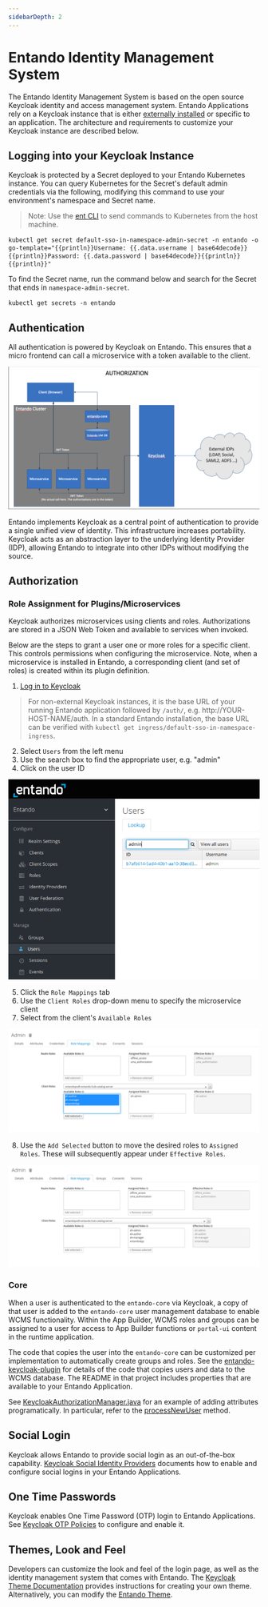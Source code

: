 ```yaml
---
sidebarDepth: 2
---
```

# Entando Identity Management System

The Entando Identity Management System is based on the open source Keycloak identity and access management system. Entando Applications rely on a Keycloak instance that is either [externally installed](../../tutorials/consume/external-id-management.md) or specific to an application. The architecture and requirements to customize your Keycloak instance are described below.

## Logging into your Keycloak Instance

Keycloak is protected by a Secret deployed to your Entando Kubernetes instance. You can query Kubernetes for the Secret's default admin credentials via the following, modifying this command to use your environment's namespace and Secret name. 

>Note: Use the [ent CLI](../getting-started/entando-cli.md) to send commands to Kubernetes from the host machine.

```
kubectl get secret default-sso-in-namespace-admin-secret -n entando -o go-template="{{println}}Username: {{.data.username | base64decode}}{{println}}Password: {{.data.password | base64decode}}{{println}}{{println}}"
```

To find the Secret name, run the command below and search for the Secret that ends in `namespace-admin-secret`.
```
kubectl get secrets -n entando
```

## Authentication
All authentication is powered by Keycloak on Entando. This ensures that a micro frontend can call a microservice with a token available to the client.

![Entando cluster & Keycloak architecture diagram with JWT tokens](./img/keycloak-arch-high-level.png)

Entando implements Keycloak as a central point of authentication to provide a single unified view of identity. This infrastructure increases portability. Keycloak acts as an abstraction layer to the underlying Identity Provider (IDP), allowing Entando to integrate into other IDPs without modifying the source.

## Authorization

### Role Assignment for Plugins/Microservices
Keycloak authorizes microservices using clients and roles. Authorizations are stored in a JSON Web Token and available to services when invoked.

Below are the steps to grant a user one or more roles for a specific client. This controls permissions when configuring the microservice. Note, when a microservice is installed in Entando, a corresponding client (and set of roles) is created within its plugin definition.

1. [Log in to Keycloak](#logging-into-your-keycloak-instance) 
>For non-external Keycloak instances, it is the base URL of your running Entando application followed by `/auth/`, e.g. http://YOUR-HOST-NAME/auth. In a standard Entando installation, the base URL can be verified with `kubectl get ingress/default-sso-in-namespace-ingress`.
2. Select `Users` from the left menu
3. Use the search box to find the appropriate user, e.g. "admin"
4. Click on the user ID

![Screenshot-AppBuilder Users Lookup for admin](./img/find-admin.png)

5. Click the `Role Mappings` tab
6. Use the `Client Roles` drop-down menu to specify the microservice client
7. Select from the client's `Available Roles`

![Screenshot-Client Roles Dropdown of Available Roles](./img/find-roles.png)

8. Use the `Add Selected` button to move the desired roles to `Assigned Roles`. These will subsequently appear under `Effective Roles`.

![Screenshot-Roles added to Effective Roles](./img/assign-roles.png)
### Core
When a user is authenticated to the `entando-core` via Keycloak, a copy of that user is added to the `entando-core` user management database to enable WCMS functionality. Within the App Builder, WCMS roles and groups can be assigned to a user for access to App Builder functions or `portal-ui` content in the runtime application.

The code that copies the user into the `entando-core` can be customized per implementation to automatically create groups and roles. See the [entando-keycloak-plugin](https://github.com/entando/entando-keycloak-plugin) for details of the code that copies users and data to the WCMS database. The README in that project includes properties that are available to your Entando Application.

See [KeycloakAuthorizationManager.java](https://github.com/entando/entando-keycloak-plugin/blob/master/src/main/java/org/entando/entando/keycloak/services/KeycloakAuthorizationManager.java) for an example of adding attributes programatically. In particular, refer to the [processNewUser](https://github.com/entando/entando-keycloak-plugin/blob/master/src/main/java/org/entando/entando/keycloak/services/KeycloakAuthorizationManager.java#L43) method.

## Social Login

Keycloak allows Entando to provide social login as an out-of-the-box capability. [Keycloak Social Identity Providers](https://www.keycloak.org/docs/21.0.2/server_admin/index.html#_identity_broker) documents how to enable and configure social logins in your Entando Applications.

## One Time Passwords

Keycloak enables One Time Password (OTP) login to Entando Applications. See [Keycloak OTP Policies](https://www.keycloak.org/docs/21.0.2/server_admin/index.html#one-time-password-otp-policies) to configure and enable it.

## Themes, Look and Feel

Developers can customize the look and feel of the login page, as well as the identity management system that comes with Entando. The [Keycloak Theme Documentation](https://www.keycloak.org/docs/21.0.2/server_development/index.html#_themes) provides instructions for creating your own theme. Alternatively, you can modify the [Entando Theme](https://github.com/entando/entando-keycloak/tree/master/themes/entando).
